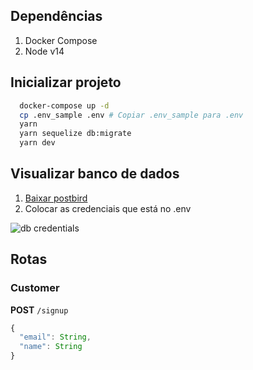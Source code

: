 ## Dependências
1. Docker Compose
2. Node v14

## Inicializar projeto
```sh
  docker-compose up -d
  cp .env_sample .env # Copiar .env_sample para .env
  yarn
  yarn sequelize db:migrate
  yarn dev
```

## Visualizar banco de dados
1. [Baixar postbird](https://www.electronjs.org/apps/postbird)
2. Colocar as credenciais que está no .env

![db credentials](https://cdn.discordapp.com/attachments/765635174012551208/959619257459683359/unknown.png)

## Rotas

### Customer
**POST** `/signup` 
```js
{
  "email": String,
  "name": String
}
```
